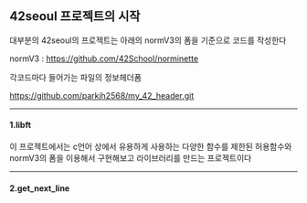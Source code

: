 ## 42seoul 프로젝트의 시작 ##


대부분의 42seoul의 프로젝트는 아래의 normV3의 폼을 기준으로 코드를 작성한다

normV3 : https://github.com/42School/norminette

각코드마다 들어가는 파일의 정보헤더폼

https://github.com/parkjh2568/my_42_header.git

-----

#### 1.libft ####

이 프로젝트에서는 c언어 상에서 유용하게 사용하는 다양한 함수를 제한된 허용함수와 normV3의 폼을 이용해서 구현해보고 라이브러리를 만드는 프로젝트이다

-----

#### 2.get_next_line ####
